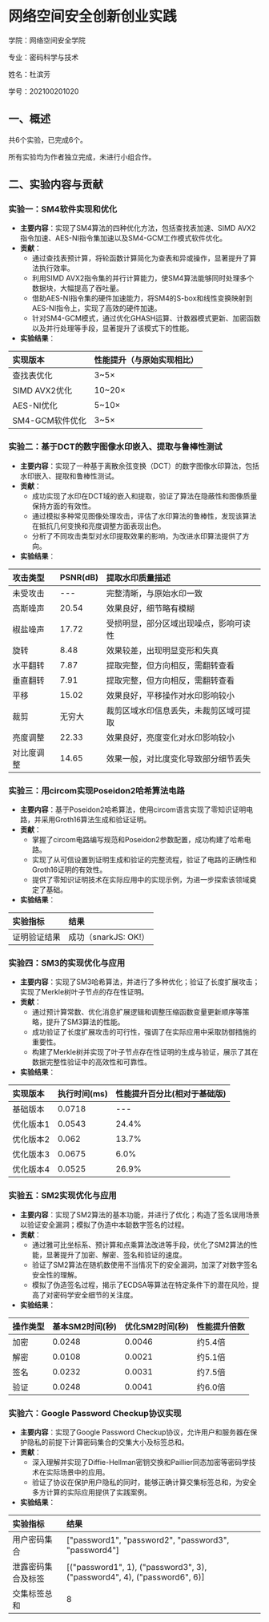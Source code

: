 # 网络空间安全创新创业实践

学院：网络空间安全学院

专业：密码科学与技术

姓名：杜滨芳

学号：202100201020


## 一、概述

共6个实验，已完成6个。

所有实验均为作者独立完成，未进行小组合作。


## 二、实验内容与贡献

### 实验一：SM4软件实现和优化
- **主要内容**：实现了SM4算法的四种优化方法，包括查找表加速、SIMD AVX2指令加速、AES-NI指令集加速以及SM4-GCM工作模式软件优化。
- **贡献**：
  - 通过查找表预计算，将轮函数计算简化为查表和异或操作，显著提升了算法执行效率。
  - 利用SIMD AVX2指令集的并行计算能力，使SM4算法能够同时处理多个数据块，大幅提高了吞吐量。
  - 借助AES-NI指令集的硬件加速能力，将SM4的S-box和线性变换映射到AES-NI指令上，实现了高效的硬件加速。
  - 针对SM4-GCM模式，通过优化GHASH运算、计数器模式更新、加密函数以及并行处理等手段，显著提升了该模式下的性能。
- **实验结果**：

| 实现版本       | 性能提升（与原始实现相比） |
|:---------------|:---------------------------|
| 查找表优化     | 3~5×                       |
| SIMD AVX2优化  | 10~20×                      |
| AES-NI优化     | 5~10×                       |
| SM4-GCM软件优化| 3~5×                        |


### 实验二：基于DCT的数字图像水印嵌入、提取与鲁棒性测试
- **主要内容**：实现了一种基于离散余弦变换（DCT）的数字图像水印算法，包括水印嵌入、提取和鲁棒性测试。
- **贡献**：
  - 成功实现了水印在DCT域的嵌入和提取，验证了算法在隐蔽性和图像质量保持方面的有效性。
  - 通过模拟多种常见图像处理攻击，评估了水印算法的鲁棒性，发现该算法在抵抗几何变换和亮度调整方面表现出色。
  - 分析了不同攻击类型对水印提取效果的影响，为改进水印算法提供了方向。
- **实验结果**：

| 攻击类型       | PSNR(dB) | 提取水印质量描述                          |
|:---------------|:---------|:------------------------------------------|
| 未受攻击       | ---      | 完整清晰，与原始水印一致                   |
| 高斯噪声       | 20.54    | 效果良好，细节略有模糊                     |
| 椒盐噪声       | 17.72    | 受损明显，部分区域出现噪点，影响可读性     |
| 旋转           | 8.48     | 效果较差，出现明显变形和失真               |
| 水平翻转       | 7.87     | 提取完整，但方向相反，需翻转查看           |
| 垂直翻转       | 7.91     | 提取完整，但方向相反，需翻转查看           |
| 平移           | 15.02    | 效果良好，平移操作对水印影响较小           |
| 裁剪           | 无穷大   | 裁剪区域水印信息丢失，未裁剪区域可提取     |
| 亮度调整       | 22.33    | 效果良好，亮度变化对水印影响较小           |
| 对比度调整     | 14.65    | 效果一般，对比度变化导致部分细节丢失       |


### 实验三：用circom实现Poseidon2哈希算法电路
- **主要内容**：基于Poseidon2哈希算法，使用circom语言实现了零知识证明电路，并采用Groth16算法生成和验证证明。
- **贡献**：
  - 掌握了circom电路编写规范和Poseidon2参数配置，成功构建了哈希电路。
  - 实现了从可信设置到证明生成和验证的完整流程，验证了电路的正确性和Groth16证明的有效性。
  - 提供了零知识证明技术在实际应用中的实现示例，为进一步探索该领域奠定了基础。
- **实验结果**：

| 实验指标         | 结果                     |
|:-----------------|:-------------------------|
| 证明验证结果     | 成功（snarkJS: OK!）      |

### 实验四：SM3的实现优化与应用
- **主要内容**：实现了SM3哈希算法，并进行了多种优化；验证了长度扩展攻击；实现了Merkle树叶子节点的存在性证明。
- **贡献**：
  - 通过预计算常数、优化消息扩展逻辑和调整压缩函数变量更新顺序等策略，提升了SM3算法的性能。
  - 成功验证了长度扩展攻击的可行性，强调了在实际应用中采取防御措施的重要性。
  - 构建了Merkle树并实现了叶子节点存在性证明的生成与验证，展示了其在数据完整性验证中的高效性和可靠性。
- **实验结果**：

| 实现版本     | 执行时间(ms) | 性能提升百分比(相对于基础版) |
|:-------------|:-------------|:-----------------------------|
| 基础版本     | 0.0718       | ---                          |
| 优化版本1    | 0.0543       | 24.4%                        |
| 优化版本2    | 0.062        | 13.7%                        |
| 优化版本3    | 0.0675       | 6.0%                         |
| 优化版本4    | 0.0525       | 26.9%                        |


### 实验五：SM2实现优化与应用
- **主要内容**：实现了SM2算法的基本功能，并进行了优化；构造了签名误用场景以验证安全漏洞；模拟了伪造中本聪数字签名的过程。
- **贡献**：
  - 通过雅可比坐标系、预计算和点乘算法改进等手段，优化了SM2算法的性能，显著提升了加密、解密、签名和验证的速度。
  - 验证了SM2算法在随机数使用不当情况下的安全漏洞，加深了对数字签名安全性的理解。
  - 模拟了伪造签名过程，揭示了ECDSA等算法在特定条件下的潜在风险，提高了对密码学安全细节的关注度。
- **实验结果**：

| 操作类型 | 基本SM2时间(秒) | 优化SM2时间(秒) | 性能提升倍数 |
|:---------|:----------------|:----------------|:-------------|
| 加密     | 0.0248          | 0.0046          | 约5.4倍      |
| 解密     | 0.0108          | 0.0021          | 约5.1倍      |
| 签名     | 0.0232          | 0.0031          | 约7.5倍      |
| 验证     | 0.0248          | 0.0041          | 约6.0倍      |


### 实验六：Google Password Checkup协议实现
- **主要内容**：实现了Google Password Checkup协议，允许用户和服务器在保护隐私的前提下计算密码集合的交集大小及标签总和。
- **贡献**：
  - 深入理解并实现了Diffie-Hellman密钥交换和Paillier同态加密等密码学技术在实际场景中的应用。
  - 验证了协议在保护用户隐私的同时，能够正确计算交集标签总和，为安全多方计算的实际应用提供了实践案例。
- **实验结果**：

| 实验指标         | 结果                     |
|:-----------------|:-------------------------|
| 用户密码集合     | ["password1", "password2", "password3", "password4"] |
| 泄露密码集合及标签 | [("password1", 1), ("password3", 3), ("password4", 4), ("password6", 6)] |
| 交集标签总和     | 8                        |

